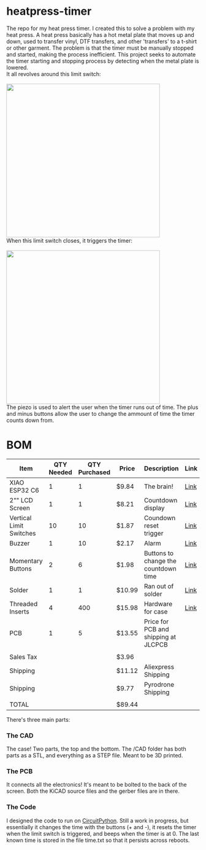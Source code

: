 # heatpress-timer
The repo for my heat press timer. I created this to solve a problem with my heat press. A heat press basically has a hot metal plate that moves up and down, used to transfer vinyl, DTF transfers, and other 'transfers' to a t-shirt or other garment. The problem is that the timer must be manually stopped and started, making the process inefficient. This project seeks to automate the timer starting and stopping process by detecting when the metal plate is lowered. <br>
It all revolves around this limit switch:
<br><br><img src="https://github.com/user-attachments/assets/cac63d9a-48a2-4de3-bed0-ec543ec16629" width=400><br>
When this limit switch closes, it triggers the timer:
<br><br><img src="https://github.com/user-attachments/assets/cc43fc74-d43e-43ee-9a35-628cc75663f7" width=400><br>
The piezo is used to alert the user when the timer runs out of time. The plus and minus buttons allow the user to change the ammount of time the timer counts down from.
# BOM
| **Item**                | **QTY Needed** | **QTY Purchased** | **Price** | **Description**                      | **Link**                                                                                                                                                                                                                                                                                                                                                            |
|-------------------------|----------------|-------------------|-----------|--------------------------------------|---------------------------------------------------------------------------------------------------------------------------------------------------------------------------------------------------------------------------------------------------------------------------------------------------------------------------------------------------------------------|
| XIAO ESP32 C6           | 1              | 1                 | $9.84     | The brain!                           | [Link](https://www.aliexpress.us/item/3256807240718259.html?spm=a2g0o.cart.0.0.2c8a38daAsrGCE&mp=1&pdp_npi=5%40dis%21USD%21USD%2010.04%21USD%200.99%21%21USD%200.99%21%21%21%402101d9ee17486551522947928ebc0c%2112000040716079484%21ct%21US%216247076363%21%211%210&pdp_ext_f=%7B%22cart2PdpParams%22%3A%7B%22pdpBusinessMode%22%3A%22retail%22%7D%7D&gatewayAdapt=glo2usa) |
| 2"" LCD Screen          | 1              | 1                 | $8.21     | Countdown display                    | [Link](https://www.aliexpress.us/item/3256808536058388.html?spm=a2g0o.cart.0.0.2c8a38daAsrGCE&mp=1&pdp_npi=5%40dis%21USD%21USD%2011.90%21USD%208.21%21%21USD%208.21%21%21%21%402101d9ee17486551522947928ebc0c%2112000046393978386%21ct%21US%216247076363%21%211%210&gatewayAdapt=glo2usa)|
| Vertical Limit Switches | 10             | 10                | $1.87     | Coundown reset trigger               | [Link](https://www.aliexpress.us/item/3256805965729300.html?spm=a2g0o.cart.0.0.2c8a38daAsrGCE&mp=1&pdp_npi=5%40dis%21USD%21USD%201.99%21USD%201.87%21%21USD%201.87%21%21%21%402101d9ee17486552537122050ebc0c%2112000035998743801%21ct%21US%216247076363%21%211%210&gatewayAdapt=glo2usa)|
| Buzzer                  | 1              | 10                | $2.17     | Alarm                                | [Link](https://www.aliexpress.us/item/3256802480381355.html?spm=a2g0o.cart.0.0.2c8a38daAsrGCE&mp=1&pdp_npi=5%40dis%21USD%21USD%202.37%21USD%202.37%21%21USD%202.37%21%21%21%402101d9ee17486552537122050ebc0c%2112000042917979571%21ct%21US%216247076363%21%211%210&gatewayAdapt=glo2usa)|
| Momentary Buttons       | 2              | 6                 | $1.98     | Buttons to change the countdown time | [Link](https://www.aliexpress.us/item/3256804444014370.html)|
| Solder                  | 1              | 1                 | $10.99    | Ran out of solder                    | [Link](https://pyrodrone.com/products/tbs-solder-spool-100g)|
| Threaded Inserts        | 4              | 400               | $15.98    | Hardware for case                    | [Link](https://www.amazon.com/Ktehloy-Threaded-Assortment-Printing-Components/dp/B0CLKDPN65/ref=sr_1_1_sspa?sr=8-1-spons&sp_csd=d2lkZ2V0TmFtZT1zcF9hdGY)|
| PCB                     | 1              | 5                 | $13.55    | Price for PCB and shipping at JLCPCB |                  |
|                         |                |                   |           |                                      |                                                                                                                                                                                                                                                                                                                                                                     |
| Sales Tax               |                |                   | $3.96     |                                      |                                                                                                                                                                                                                                                                                                                                                                     |
| Shipping                |                |                   | $11.12    | Aliexpress Shipping                  |                                                                                                                                                                                                                                                                                                                                                                     |
| Shipping                |                |                   | $9.77     | Pyrodrone Shipping                   |                                                                                                                                                                                                                                                                                                                                                                     |
|                         |                |                   |           |                                      |                                                                                                                                                                                                                                                                                                                                                                     |
| TOTAL                   |                |                   | $89.44    |                                      |                                                                                                                                                                                                                                                                                                                                                                     |


There's three main parts:
### The CAD
The case! Two parts, the top and the bottom. The /CAD folder has both parts as a STL, and everything as a STEP file. Meant to be 3D printed.

### The PCB
It connects all the electronics! It's meant to be bolted to the back of the screen. Both the KiCAD source files and the gerber files are in there.

### The Code
I designed the code to run on [CircuitPython](https://circuitpython.org/board/seeed_xiao_esp32c6/). Still a work in progress, but essentially it changes the time with the buttons (+ and -), it resets the timer when the limit switch is triggered, and beeps when the timer is at 0. The last known time is stored in the file time.txt so that it persists across reboots.
